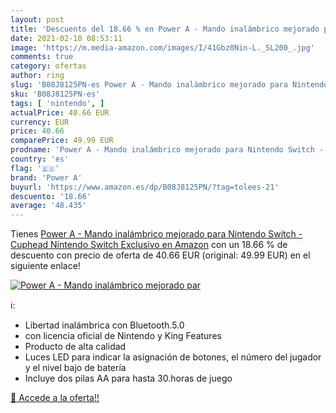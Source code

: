 ```yaml
---
layout: post
title: 'Descuento del 18.66 % en Power A - Mando inalámbrico mejorado par'
date: 2021-02-10 08:53:11
image: 'https://m.media-amazon.com/images/I/41Gbz0Nin-L._SL200_.jpg'
comments: true
category: ofertas
author: ring
slug: 'B08J8125PN-es Power A - Mando inalámbrico mejorado para Nintendo Switch...'
sku: 'B08J8125PN-es'
tags: [ 'nintendo', ]
actualPrice: 40.66 EUR
currency: EUR
price: 40.66
comparePrice: 49.99 EUR
prodname: 'Power A - Mando inalámbrico mejorado para Nintendo Switch - Cuphead  Nintendo Switch   Exclusivo en Amazon'
country: 'es'
flag: '🇪🇸'
brand: 'Power A'
buyurl: 'https://www.amazon.es/dp/B08J8125PN/?tag=tolees-21'
descuento: '18.66'
average: '48.435'
---
```


Tienes [Power A - Mando inalámbrico mejorado para Nintendo Switch - Cuphead  Nintendo Switch   Exclusivo en Amazon](https://www.amazon.es/dp/B08J8125PN/?tag=tolees-21) con un 18.66 % de descuento con precio de oferta de 40.66 EUR (original: 49.99 EUR) en el siguiente enlace!

[![Power A - Mando inalámbrico mejorado par](https://m.media-amazon.com/images/I/41Gbz0Nin-L._SL200_.jpg)](https://www.amazon.es/dp/B08J8125PN/?tag=tolees-21)

ℹ️:

- Libertad inalámbrica con Bluetooth.5.0
- con licencia oficial de Nintendo y King Features
- Producto de alta calidad
- Luces LED para indicar la asignación de botones, el número del jugador y el nivel bajo de batería
- Incluye dos pilas AA para hasta 30.horas de juego

[🛒 Accede a la oferta!!](https://www.amazon.es/dp/B08J8125PN/?tag=tolees-21)
